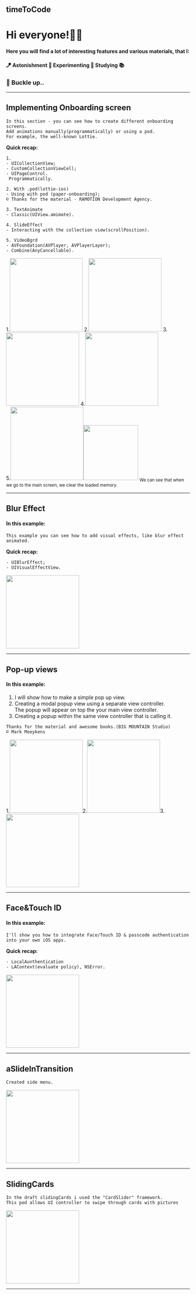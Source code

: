 ## timeToCode
# Hi everyone!🖖🏿

#### Here you will find a lot of interesting features and various materials, that I:
#### 🪁 Astonishment 🦊 Experimenting 🧪 Studying 📚  
### 🚀 Buckle up..
______________________________________________________________________________________________
## Implementing Onboarding screen
``In this section - you can see how to create different onboarding screens.``  
``Add animations manually(programmatically) or using a pod.``  
``For example, the well-known Lottie.``  

**Quick recap:**
```
1.
- UICollectionView;
- CustomCollectionViewCell;
- UIPageControl.
 Programmatically.
```
```
2. With .pod(lottie-ios)
- Using with pod (paper-onboarding);
© Thanks for the material - RAMOTION Development Agency.
```  
``` 
3. TextAnimate
- Classic(UIView.amimate).
```  
``` 
4. SlideEffect
- Interacting with the collection view(scrollPosition).
```  
``` 
5. VideoBgrd
- AVFoundation(AVPlayer, AVPlayerLayer);
- Combine(AnyCancellable).
```
1.<img width = "200" src = "https://github.com/DmitryYatsyuk-dv/timeToCode/blob/main/Onboarding%20with%20animation/Onboarding%20with%20animation/json.illustration/onboarding.gif">
2.<img width = "200" src = "https://github.com/DmitryYatsyuk-dv/timeToCode/blob/main/OnboardingUsingColorAnimation/OnboardingUsingColorAnimation/Assets.xcassets/Onboarding.gif">
3.<img width = "200" src = "https://github.com/DmitryYatsyuk-dv/timeToCode/blob/main/OnboardingTextAnimate(Programmatically)/OnboardingTravelApp/Assets.xcassets/onboardTextAnimate.gif">
4.<img width = "200" src = "https://github.com/DmitryYatsyuk-dv/timeToCode/blob/main/OnboardingSlide(Programmatically)/OnboardingFashionApp(Programmatically)/Utils/Assets.xcassets/onbrdSlide.gif">  
5.<img width = "200" src = "https://github.com/DmitryYatsyuk-dv/timeToCode/blob/main/OnboardingVideo(Programmatically)/OnboardingVideoPart(Programmatically)/Assets/onboardVideo.gif"><img width = "150" src = "https://github.com/DmitryYatsyuk-dv/timeToCode/blob/main/OnboardingVideo(Programmatically)/OnboardingVideoPart(Programmatically)/Assets/memoryCleaning.gif">
<sub>We can see that when we go to the main screen, we clear the loaded memory.</sub>

________________________________________
## Blur Effect
#### In this example:  
``This example you can see how to add visual effects, like blur effect animated.``  

**Quick recap:**
```
- UIBlurEffect;
- UIVisualEffectView.
```

<img width = "200" src = "https://github.com/DmitryYatsyuk-dv/timeToCode/blob/main/BlurEffect/BlurEffect/Assets.xcassets/BlurEffect.gif">


________________________________________

## Pop-up views
#### In this example:  
1. I will show how to make a simple pop up view.
2. Creating a modal popup view using a separate view controller.  
The popup will appear on top the your main view controller.
3. Creating a popup within the same view controller that is calling it.   
```
Thanks for the material and awesome books.(BIG MOUNTAIN Studio)  
© Mark Moeykens
```
1.<img width = "200" src = "https://github.com/DmitryYatsyuk-dv/timeToCode/blob/main/PopUp/BlurredBackground/Assets.xcassets/PopUp.gif">2.<img width = "200" src = "https://github.com/DmitryYatsyuk-dv/timeToCode/blob/main/ExamplesPop-up/ExamplePop-up/Assets.xcassets/Separate.gif">3.<img width = "200" src = "https://github.com/DmitryYatsyuk-dv/timeToCode/blob/main/ExamplesPop-up/ExamplePop-up/Assets.xcassets/roll-out.gif">


________________________________________

## Face&Touch ID
#### In this example:  
``I'll show you how to integrate Face/Touch ID & passcode authentication into your own iOS apps.``  

**Quick recap:**
```
- LocalAunthentication
- LAContext(evaluate policy), NSError.
```

<img width = "200" src = "https://github.com/DmitryYatsyuk-dv/timeToCode/blob/main/BiometricAuth/BiometricAuth/Assets.xcassets/example.gif">

________________________________________

## aSlideInTransition
``Created side menu.``

<img width = "200" src = "https://github.com/DmitryYatsyuk-dv/timeToCode/blob/main/aSlideInTransition/aSlideInTransition/View/Assets.xcassets/SlideBar.gif">

________________________________________

## SlidingCards
``In the draft slidingCards i used the "CardSlider" framework.``  
``This pod allows UI controller to swipe through cards with pictures``

<img width = "200" src = "https://github.com/DmitryYatsyuk-dv/timeToCode/blob/main/SlidingCards/SlidingCards/View/Assets.xcassets/slidingCards.gif">

________________________________________
